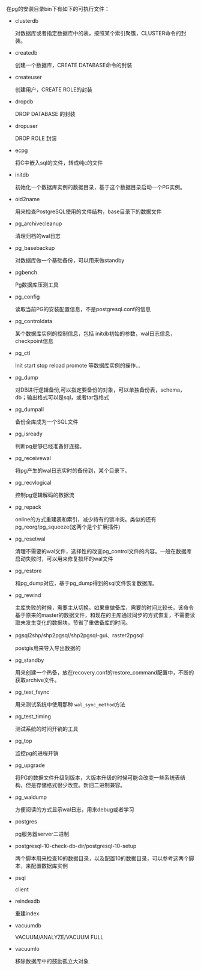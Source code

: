 在pg的安装目录bin下有如下的可执行文件：

+ clusterdb

  对数据库或者指定数据库中的表，按照某个索引聚簇，CLUSTER命令的封装。

+ createdb

  创建一个数据库，CREATE DATABASE命令的封装

+ createuser

  创建用户，CREATE ROLE的封装

+ dropdb

  DROP DATABASE 的封装

+ dropuser

  DROP ROLE 封装

+ ecpg

  将C中嵌入sql的文件，转成纯c的文件

+ initdb

  初始化一个数据库实例的数据目录，基于这个数据目录启动一个PG实例。

+ oid2name

  用来检查PostgreSQL使用的文件结构，base目录下的数据文件

+ pg_archivecleanup

  清理归档的wal日志

+ pg_basebackup

  对数据库做一个基础备份，可以用来做standby

+ pgbench

  Pg数据库压测工具

+ pg_config

  读取当前PG的安装配置信息，不是postgresql.conf的信息

+ pg_controldata

  某个数据库实例的控制信息，包括 initdb初始的参数，wal日志信息，checkpoint信息

+ pg_ctl

  Init start stop reload promote 等数据库实例的操作...

+ pg_dump

  对DB进行逻辑备份,可以指定要备份的对象，可以单独备份表，schema，db；输出格式可以是sql，或者tar包格式

+ pg_dumpall

  备份全库成为一个SQL文件

+ pg_isready

  判断pg是够已经准备好连接。

+ pg_receivewal

  将pg产生的wal日志实时的备份到，某个目录下。

+ pg_recvlogical

  控制pg逻辑解码的数据流

+ pg_repack

  online的方式重建表和索引，减少持有的锁冲突。类似的还有pg_reorg/pg_squeeze(这两个是个扩展插件)

+ pg_resetwal

  清理不需要的wal文件，选择性的改变pg_control文件的内容。一般在数据库启动失败时，可以用来修复损坏的wal文件

+ pg_restore

  和pg_dump对应，基于pg_dump得到的sql文件恢复数据库。

+ pg_rewind

  主库失败的时候，需要主从切换。如果重做备库，需要的时间比较长，该命令基于原来的master的数据文件，和现在的主库通过同步的方式恢复，不需要读取未发生变化的数据块，节省了重做备库的时间。

+ pgsql2shp/shp2pgsql/shp2pgsql-gui、raster2pgsql

  postgis用来导入导出数据的

+ pg_standby

  用来创建一个热备，放在recovery.conf的restore_command配置中，不断的获取archive文件。

+ pg_test_fsync

  用来测试系统中使用那种 `wal_sync_method`方法

+ pg_test_timing

  测试系统的时间开销的工具

+ pg_top

  监控pg的进程开销

+ pg_upgrade

  将PG的数据文件升级到版本，大版本升级的时候可能会改变一些系统表结构，但是存储格式很少改变。新旧二进制兼容。

+ pg_waldump

  方便阅读的方式显示wal日志，用来debug或者学习

+ postgres 

  pg服务器server二进制

+ postgresql-10-check-db-dir/postgresql-10-setup

  两个脚本用来检查10的数据目录，以及配置10的数据目录，可以参考这两个脚本，来配置数据库实例


+ psql

  client


+ reindexdb

  重建index

+ vacuumdb

  VACUUM/ANALYZE/VACUUM FULL

+ vacuumlo

  移除数据库中的鼓励孤立大对象